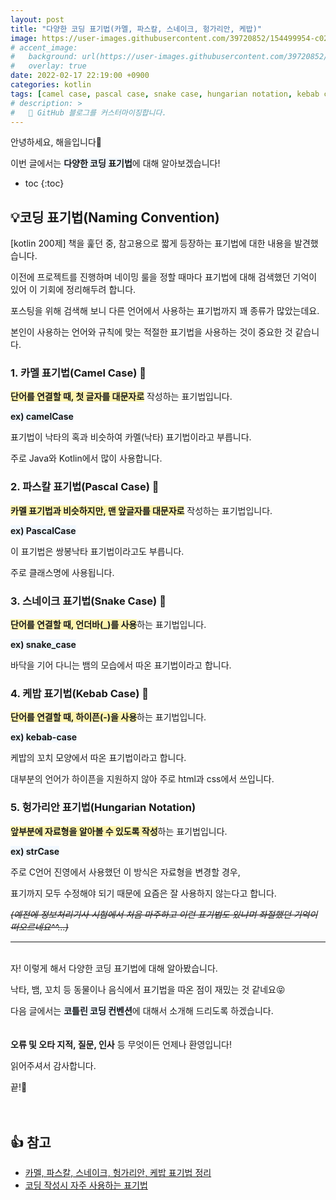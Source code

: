 ```yaml
---
layout: post
title: "다양한 코딩 표기법(카멜, 파스칼, 스네이크, 헝가리안, 케밥)"
image: https://user-images.githubusercontent.com/39720852/154499954-c028164e-12a5-4aff-8132-7544d80d4704.png
# accent_image:
#   background: url(https://user-images.githubusercontent.com/39720852/152405232-29b296d1-653c-4505-ad3c-07fd5a680d17.png) center/cover
#   overlay: true
date: 2022-02-17 22:19:00 +0900
categories: kotlin
tags: [camel case, pascal case, snake case, hungarian notation, kebab case]
# description: >
#   🎨 GitHub 블로그를 커스터마이징합니다.
---
```


안녕하세요, 해을입니다🦖

이번 글에서는 <span style="background-color:#f1f8ff">**다양한 코딩 표기법**</span>에 대해 알아보겠습니다!

* toc
{:toc}

## 💡코딩 표기법(Naming Convention)

[kotlin 200제] 책을 훑던 중, 참고용으로 짧게 등장하는 표기법에 대한 내용을 발견했습니다.

이전에 프로젝트를 진행하며 네이밍 룰을 정할 때마다 표기법에 대해 검색했던 기억이 있어 이 기회에 정리해두려 합니다.

포스팅을 위해 검색해 보니 다른 언어에서 사용하는 표기법까지 꽤 종류가 많았는데요.

본인이 사용하는 언어와 규칙에 맞는 적절한 표기법을 사용하는 것이 중요한 것 같습니다.

### 1. 카멜 표기법(Camel Case) 🐪

<span style="background-color:#fff5b1">**단어를 연결할 때, 첫 글자를 대문자로**</span> 작성하는 표기법입니다.

<span style="background-color:#f1f8ff">**ex) camelCase**</span>

표기법이 낙타의 혹과 비슷하여 카멜(낙타) 표기법이라고 부릅니다.

주로 Java와 Kotlin에서 많이 사용합니다.

### 2. 파스칼 표기법(Pascal Case) 🐫

<span style="background-color:#fff5b1">**카멜 표기법과 비슷하지만, 맨 앞글자를 대문자로**</span> 작성하는 표기법입니다.

<span style="background-color:#f1f8ff">**ex) PascalCase**</span>

이 표기법은 쌍봉낙타 표기법이라고도 부릅니다.

주로 클래스명에 사용됩니다.

### 3. 스네이크 표기법(Snake Case) 🐍

<span style="background-color:#fff5b1">**단어를 연결할 때, 언더바(_)를 사용**</span>하는 표기법입니다.

<span style="background-color:#f1f8ff">**ex) snake_case**</span>

바닥을 기어 다니는 뱀의 모습에서 따온 표기법이라고 합니다.

### 4. 케밥 표기법(Kebab Case) 🍡

<span style="background-color:#fff5b1">**단어를 연결할 때, 하이픈(-)을 사용**</span>하는 표기법입니다.

<span style="background-color:#f1f8ff">**ex) kebab-case**</span>

케밥의 꼬치 모양에서 따온 표기법이라고 합니다.

대부분의 언어가 하이픈을 지원하지 않아 주로 html과 css에서 쓰입니다.

### 5. 헝가리안 표기법(Hungarian Notation)

<span style="background-color:#fff5b1">**앞부분에 자료형을 알아볼 수 있도록 작성**</span>하는 표기법입니다.

<span style="background-color:#f1f8ff">**ex) strCase**</span>

주로 C언어 진영에서 사용했던 이 방식은 자료형을 변경할 경우,

표기까지 모두 수정해야 되기 때문에 요즘은 잘 사용하지 않는다고 합니다.

*~~(예전에 정보처리기사 시험에서 처음 마주하고 이런 표기법도 있냐며 좌절했던 기억이 떠오르네요^^...)~~*

---

<br/>
자! 이렇게 해서 다양한 코딩 표기법에 대해 알아봤습니다.

낙타, 뱀, 꼬치 등 동물이나 음식에서 표기법을 따온 점이 재밌는 것 같네요😝

다음 글에서는 <span style="background-color:#f1f8ff">**코틀린 코딩 컨벤션**</span>에 대해서 소개해 드리도록 하겠습니다.
<br/><br/><br/>
**오류 및 오타 지적, 질문, 인사** 등 무엇이든 언제나 환영입니다!

읽어주셔서 감사합니다.

끝!🦕
<br/><br/><br/>
<!-- 🔗 다음 글 바로가기 [GitHub 블로그 만들기 (2) - Jekyll 설치](/blog/git-github/2022-02-05-github_blog(2)) -->

## 👍 참고

* [카멜, 파스칼, 스네이크, 헝가리안, 케밥 표기법 정리](https://needjarvis.tistory.com/632)
* [코딩 작성시 자주 사용하는 표기법](https://eblo.tistory.com/136)
